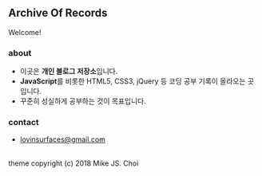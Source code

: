 ## Archive Of Records
Welcome!

### about
- 이곳은 **개인 블로그 저장소**입니다.
- **JavaScript**를 비롯한 HTML5, CSS3, jQuery 등 코딩 공부 기록이 올라오는 곳입니다.
- 꾸준히 성실하게 공부하는 것이 목표입니다.

### contact

- lovinsurfaces@gmail.com

<br>
theme copyright (c) 2018 Mike JS. Choi
